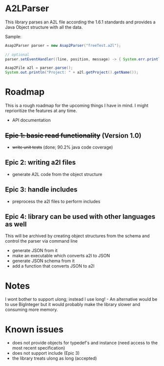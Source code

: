 # A2LParser

This library parses an A2L file according the 1.6.1 standards and provides a Java Object structure with all the data.

Sample:
```java
Asap2Parser parser = new Asap2Parser("freeTest.a2l");
		
// optional
parser.setEventHandler((line, position, message) -> { System.err.println("Line " + line + "@" + position + ": " + message); });

Asap2File a2l = parser.parse();
System.out.println("Project: " + a2l.getProject().getName());
```

# Roadmap

This is a rough roadmap for the upcoming things I have in mind. I might reprioritize the features at any time.

* API documentation

## ~~Epic 1: basic read functionality~~ (Version 1.0)
* ~~write unit tests~~ (done; 90.2% java code coverage)

## Epic 2: writing a2l files
* generate A2L code from the object structure

## Epic 3: handle includes
* preprocess the a2l files to perform includes

## Epic 4: library can be used with other languages as well 
This will be archived by creating object structures from the schema and control the parser via command line
* generate JSON from it
* make an executable which converts a2l to JSON
* generate JSON schema from it
* add a function that converts JSON to a2l

# Notes
I wont bother to support ulong; instead I use long! - An alternative would be to use BigInteger but it would probably make the library slower and consuming more memory.

# Known issues
* does not provide objects for typedef's and instance (need access to the most recent specification)
* does not support include (Epic 3)
* the library treats ulong as long (accepted)
